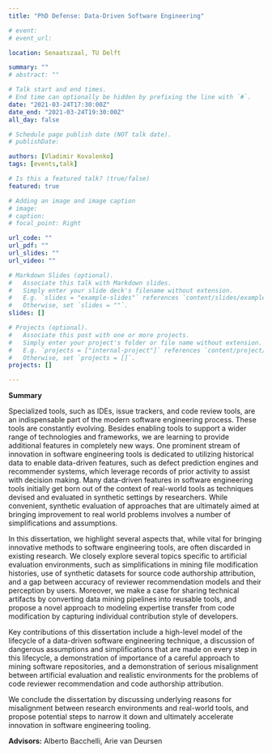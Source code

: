 ```yaml
---
title: "PhD Defense: Data-Driven Software Engineering"

# event: 
# event_url: 

location: Senaatszaal, TU Delft

summary: ""
# abstract: ""

# Talk start and end times.
# End time can optionally be hidden by prefixing the line with `#`.
date: "2021-03-24T17:30:00Z"
date_end: "2021-03-24T19:30:00Z"
all_day: false

# Schedule page publish date (NOT talk date).
# publishDate:

authors: [Vladimir Kovalenko]
tags: [events,talk]

# Is this a featured talk? (true/false)
featured: true

# Adding an image and image caption
# image:
# caption: 
# focal_point: Right

url_code: ""
url_pdf: ""
url_slides: ""
url_video: ""

# Markdown Slides (optional).
#   Associate this talk with Markdown slides.
#   Simply enter your slide deck's filename without extension.
#   E.g. `slides = "example-slides"` references `content/slides/example-slides.md`.
#   Otherwise, set `slides = ""`.
slides: []

# Projects (optional).
#   Associate this post with one or more projects.
#   Simply enter your project's folder or file name without extension.
#   E.g. `projects = ["internal-project"]` references `content/project/deep-learning/index.md`.
#   Otherwise, set `projects = []`.
projects: []

---
```



**Summary**

Specialized tools, such as IDEs, issue trackers, and code review tools, are an indispensable part of the modern software engineering process. These tools are constantly evolving. Besides enabling tools to support a wider range of technologies and frameworks, we are learning to provide additional features in completely new ways. One prominent stream of innovation in software engineering tools is dedicated to utilizing historical data to enable data-driven features, such as defect prediction engines and recommender systems, which leverage records of prior activity to assist with decision making. Many data-driven features in software engineering tools initially get born out of the context of real-world tools as techniques devised and evaluated in synthetic settings by researchers. While convenient, synthetic evaluation of approaches that are ultimately aimed at bringing improvement to real world problems involves a number of simplifications and assumptions.

In this dissertation, we highlight several aspects that, while vital for bringing innovative methods to software engineering tools, are often discarded in existing research. We closely explore several topics specific to artificial evaluation environments, such as simplifications in mining file modification histories, use of synthetic datasets for source code authorship attribution, and a gap between accuracy of reviewer recommendation models and their perception by users. Moreover, we make a case for sharing technical artifacts by converting data mining pipelines into reusable tools, and propose a novel approach to modeling expertise transfer from code modification by capturing individual contribution style of developers.

Key contributions of this dissertation include a high-level model of the lifecycle of a data-driven software engineering technique, a discussion of dangerous assumptions and simplifications that are made on every step in this lifecycle, a demonstration of importance of a careful approach to mining software repositories, and a demonstration of serious misalignment between artificial evaluation and realistic environments for the problems of code reviewer recommendation and code authorship attribution.

We conclude the dissertation by discussing underlying reasons for misalignment between research environments and real-world tools, and propose potential steps to narrow it down and ultimately accelerate innovation in software engineering tooling.


**Advisors:** Alberto Bacchelli, Arie van Deursen

